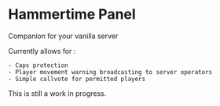 # Hammertime Panel

Companion for your vanilla server

Currently allows for : 

	- Caps protection
	- Player movement warning broadcasting to server operators
	- Simple callvote for permitted players

This is still a work in progress.
